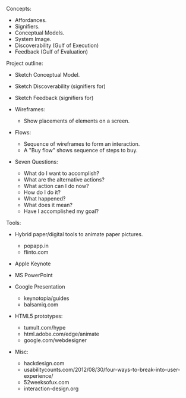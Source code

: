 Concepts:

*	Affordances.
*	Signifiers.
*	Conceptual Models.
*	System Image.
*	Discoverability (Gulf of Execution)
*	Feedback (Gulf of Evaluation)

Project outline:

*	Sketch Conceptual Model.
*	Sketch Discoverability (signifiers for)
*	Sketch Feedback (signifiers for)
*	Wireframes:
	*	Show placements of elements on a screen.
*	Flows:
	*	Sequence of wireframes to form an interaction.
	*	A "Buy flow" shows sequence of steps to buy.
*	Seven Questions:

	*	What do I want to accomplish?
	*	What are the alternative actions?
	*	What action can I do now?
	*	How do I do it?
	*	What happened?
	*	What does it mean?
	*	Have I accomplished my goal?

Tools:

*	Hybrid paper/digital tools to animate paper pictures.

	*	popapp.in
	*	flinto.com

*	Apple Keynote
*	MS PowerPoint
*	Google Presentation

	*	keynotopia/guides
	*	balsamiq.com


*	HTML5 prototypes:
	*	tumult.com/hype
	*	html.adobe.com/edge/animate
	*	google.com/webdesigner

*	Misc:
	*	hackdesign.com
	*	usabilitycounts.com/2012/08/30/four-ways-to-break-into-user-experience/
	*	52weeksofux.com
	*	interaction-design.org
